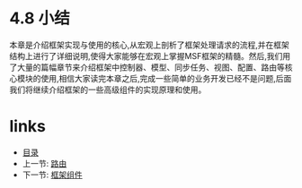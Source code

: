# 4.8 小结

本章是介绍框架实现与使用的核心,从宏观上剖析了框架处理请求的流程,并在框架结构上进行了详细说明,使得大家能够在宏观上掌握MSF框架的精髓。然后,我们用了大量的篇幅章节来介绍框架中控制器、模型、同步任务、视图、配置、路由等核心模块的使用,相信大家读完本章之后,完成一些简单的业务开发已经不是问题,后面我们将继续介绍框架的一些高级组件的实现原理和使用。

# links
  * [目录](README.md)
  * 上一节: [路由](chapter-4/4.7-路由.md)
  * 下一节: [框架组件](chapter-5/5.0-框架组件.md)